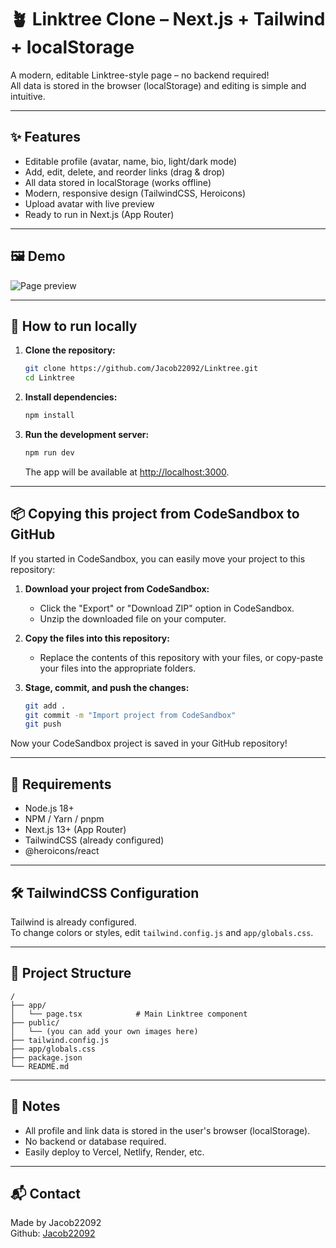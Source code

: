 # 🪴 Linktree Clone – Next.js + Tailwind + localStorage

A modern, editable Linktree-style page – no backend required!  
All data is stored in the browser (localStorage) and editing is simple and intuitive.

---

## ✨ Features

- Editable profile (avatar, name, bio, light/dark mode)
- Add, edit, delete, and reorder links (drag & drop)
- All data stored in localStorage (works offline)
- Modern, responsive design (TailwindCSS, Heroicons)
- Upload avatar with live preview
- Ready to run in Next.js (App Router)

---

## 🖼️ Demo

![Page preview](https://i.imgur.com/4lkLhPc.png)

---

## 🚀 How to run locally

1. **Clone the repository:**
   ```bash
   git clone https://github.com/Jacob22092/Linktree.git
   cd Linktree
   ```

2. **Install dependencies:**
   ```bash
   npm install
   ```

3. **Run the development server:**
   ```bash
   npm run dev
   ```
   The app will be available at [http://localhost:3000](http://localhost:3000).

---

## 📦 Copying this project from CodeSandbox to GitHub

If you started in CodeSandbox, you can easily move your project to this repository:

1. **Download your project from CodeSandbox:**
   - Click the "Export" or "Download ZIP" option in CodeSandbox.
   - Unzip the downloaded file on your computer.

2. **Copy the files into this repository:**
   - Replace the contents of this repository with your files, or copy-paste your files into the appropriate folders.

3. **Stage, commit, and push the changes:**
   ```bash
   git add .
   git commit -m "Import project from CodeSandbox"
   git push
   ```

Now your CodeSandbox project is saved in your GitHub repository!

---

## 🧩 Requirements

- Node.js 18+
- NPM / Yarn / pnpm
- Next.js 13+ (App Router)
- TailwindCSS (already configured)
- @heroicons/react

---

## 🛠️ TailwindCSS Configuration

Tailwind is already configured.  
To change colors or styles, edit `tailwind.config.js` and `app/globals.css`.

---

## 📁 Project Structure

```
/
├── app/
│   └── page.tsx            # Main Linktree component
├── public/
│   └── (you can add your own images here)
├── tailwind.config.js
├── app/globals.css
├── package.json
└── README.md
```

---

## 📝 Notes

- All profile and link data is stored in the user's browser (localStorage).
- No backend or database required.
- Easily deploy to Vercel, Netlify, Render, etc.

---

## 📬 Contact

Made by Jacob22092  
Github: [Jacob22092](https://github.com/Jacob22092)
